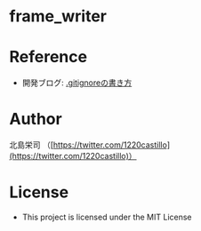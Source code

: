 # frame_writer

# Reference
- 開発ブログ: [.gitignoreの書き方](https://www-creators.com/archives/1662)



# Author
北島栄司 （[https://twitter.com/1220castillo](https://twitter.com/1220castillo)）

# License
- This project is licensed under the MIT License
